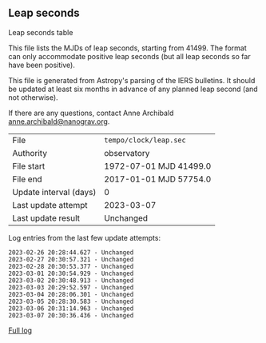 
## Leap seconds

Leap seconds table

This file lists the MJDs of leap seconds, starting from 41499.
The format can only accommodate positive leap seconds (but all
leap seconds so far have been positive).

This file is generated from Astropy's parsing of the IERS
bulletins. It should be updated at least six months in advance
of any planned leap second (and not otherwise).

If there are any questions, contact Anne Archibald
<anne.archibald@nanograv.org>.

|     |     |
|:--- |:--- |
| File | `tempo/clock/leap.sec` |
| Authority | observatory |
| File start | 1972-07-01 MJD 41499.0 |
| File end | 2017-01-01 MJD 57754.0 |
| Update interval (days) | 0 |
| Last update attempt | 2023-03-07 |
| Last update result | Unchanged |

Log entries from the last few update attempts:
```
2023-02-26 20:28:44.627 - Unchanged
2023-02-27 20:30:57.321 - Unchanged
2023-02-28 20:30:53.377 - Unchanged
2023-03-01 20:30:54.929 - Unchanged
2023-03-02 20:30:48.913 - Unchanged
2023-03-03 20:29:52.597 - Unchanged
2023-03-04 20:28:06.301 - Unchanged
2023-03-05 20:28:30.583 - Unchanged
2023-03-06 20:31:14.963 - Unchanged
2023-03-07 20:30:36.436 - Unchanged
```
[Full log](https://raw.githubusercontent.com/ipta/pulsar-clock-corrections/main/log/tempo/clock/leap.sec.log)
